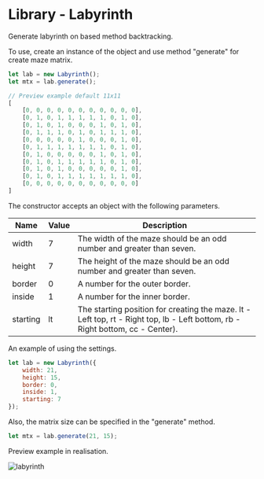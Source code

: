# Library - Labyrinth
Generate labyrinth on based method backtracking.

To use, create an instance of the object and use method "generate" for create maze matrix.

```javascript
let lab = new Labyrinth();
let mtx = lab.generate();

// Preview example default 11x11
[
    [0, 0, 0, 0, 0, 0, 0, 0, 0, 0, 0],
    [0, 1, 0, 1, 1, 1, 1, 1, 0, 1, 0],
    [0, 1, 0, 1, 0, 0, 0, 1, 0, 1, 0],
    [0, 1, 1, 1, 0, 1, 0, 1, 1, 1, 0],
    [0, 0, 0, 0, 0, 1, 0, 0, 0, 1, 0],
    [0, 1, 1, 1, 1, 1, 1, 1, 0, 1, 0],
    [0, 1, 0, 0, 0, 0, 0, 1, 0, 1, 0],
    [0, 1, 0, 1, 1, 1, 1, 1, 0, 1, 0],
    [0, 1, 0, 1, 0, 0, 0, 0, 0, 1, 0],
    [0, 1, 0, 1, 1, 1, 1, 1, 1, 1, 0],
    [0, 0, 0, 0, 0, 0, 0, 0, 0, 0, 0]
]

```

The constructor accepts an object with the following parameters.

| Name | Value | Description |
| ------ | ------ | ------ |
| width | 7 | The width of the maze should be an odd number and greater than seven. |
| height | 7 | The height of the maze should be an odd number and greater than seven. |
| border | 0 | A number for the outer border. |
| inside | 1 | A number for the inner border. |
| starting | lt | The starting position for creating the maze. lt - Left top, rt - Right top, lb - Left bottom, rb - Right bottom, cc - Center). |

An example of using the settings.

```javascript
let lab = new Labyrinth({
    width: 21,
    height: 15,
    border: 0,
    inside: 1,
    starting: 7
});
```

Also, the matrix size can be specified in the "generate" method.

```javascript
let mtx = lab.generate(21, 15);
```

Preview example in realisation.

![labyrinth](https://user-images.githubusercontent.com/44906253/55749441-95920d00-5a49-11e9-9dcb-e2f3a6be2cf1.png)
